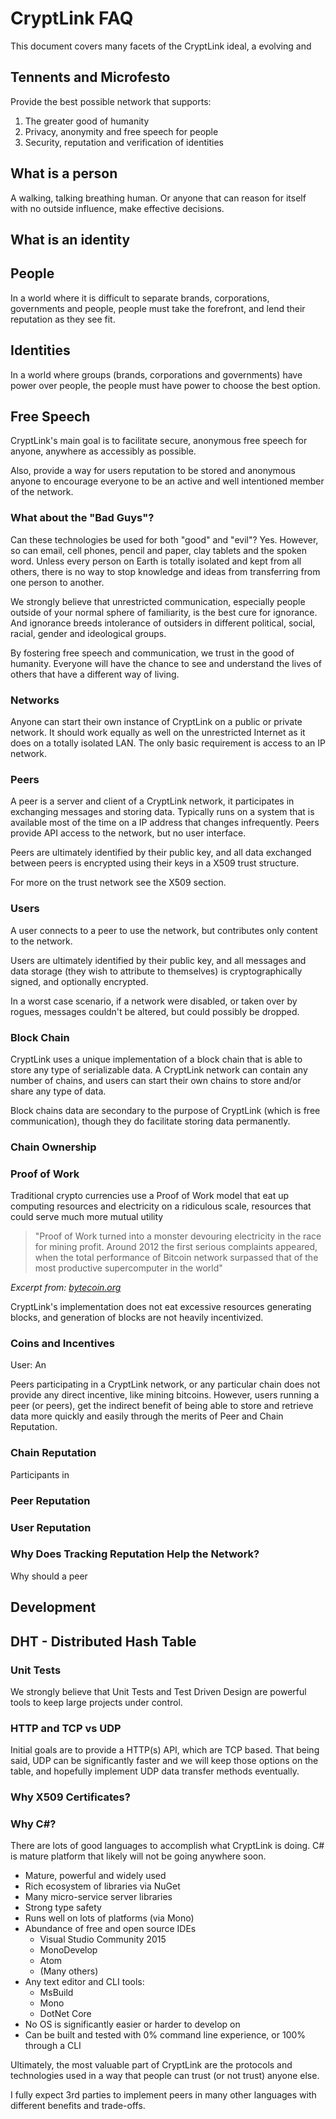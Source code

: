 # CryptLink FAQ
This document covers many facets of the CryptLink ideal, a evolving and 

## Tennents and Microfesto
Provide the best possible network that supports:
1. The greater good of humanity
2. Privacy, anonymity and free speech for people
3. Security, reputation and verification of identities


## What is a person
A walking, talking breathing human. Or anyone that can reason for itself with no outside influence, make effective decisions.

## What is an identity

## People
In a world where it is difficult to separate brands, corporations, governments and people, people must take the forefront, and lend their reputation as they see fit.

## Identities
In a world where groups (brands, corporations and governments) have power over people, the people must have power to choose the best option.

## Free Speech
CryptLink's main goal is to facilitate secure, anonymous free speech for anyone, anywhere as accessibly as possible. 

Also, provide a way for users reputation to be stored and anonymous anyone to encourage everyone to be an active and well intentioned member of the network.

### What about the "Bad Guys"?
Can these technologies be used for both "good" and "evil"? Yes. However, so can email, cell phones, pencil and paper, clay tablets and the spoken word. Unless every person on Earth is totally isolated and kept from all others, there is no way to stop knowledge and ideas from transferring from one person to another.

We strongly believe that unrestricted communication, especially people outside of your normal sphere of familiarity, is the best cure for ignorance. And ignorance breeds intolerance of outsiders in different political, social, racial, gender and ideological groups.

By fostering free speech and communication, we trust in the good of humanity. Everyone will have the chance to see and understand the lives of others that have a different way of living.

### Networks
Anyone can start their own instance of CryptLink on a public or private network. It should work equally as well on the unrestricted Internet as it does on a totally isolated LAN. The only basic requirement is access to an IP network.

### Peers
A peer is a server and client of a CryptLink network, it participates in exchanging messages and storing data. Typically runs on a system that is available most of the time on a IP address that changes infrequently. Peers provide API access to the network, but no user interface.

Peers are ultimately identified by their public key, and all data exchanged between peers is encrypted using their keys in a X509 trust structure.

For more on the trust network see the X509 section.

### Users
A user connects to a peer to use the network, but contributes only content to the network.

Users are ultimately identified by their public key, and all messages and data storage (they wish to attribute to themselves) is cryptographically signed, and optionally encrypted.

In a worst case scenario, if a network were disabled, or taken over by rogues, messages couldn't be altered, but could possibly be dropped.

### Block Chain

CryptLink uses a unique implementation of a block chain that is able to store any type of serializable data. A CryptLink network can contain any number of chains, and users can start their own chains to store and/or share any type of data.

Block chains data are secondary to the purpose of CryptLink (which is free communication), though they do facilitate storing data permanently.

### Chain Ownership

### Proof of Work

Traditional crypto currencies use a Proof of Work model that eat up computing resources and electricity on a ridiculous scale, resources that could serve much more mutual utility 

> "Proof of Work turned into a monster devouring electricity in the race for mining profit. Around 2012 the first serious complaints appeared, when the total performance of Bitcoin network surpassed that of the most productive supercomputer in the world"

*Excerpt from: [bytecoin.org](https://bytecoin.org/blog/proof-of-stake-proof-of-work-comparison/)*

CryptLink's implementation does not eat excessive resources generating blocks, and generation of blocks are not heavily incentivized. 

### Coins and Incentives

User: An 

Peers participating in a CryptLink network, or any particular chain does not provide any direct incentive, like mining bitcoins. However, users running a peer (or peers), get the indirect benefit of being able to store and retrieve data more quickly and easily through the merits of Peer and Chain Reputation.

### Chain Reputation
Participants in 

### Peer Reputation

### User Reputation

### Why Does Tracking Reputation Help the Network?
Why should a peer 

## Development

## DHT - Distributed Hash Table

### Unit Tests

We strongly believe that Unit Tests and Test Driven Design are powerful tools to keep large projects under control.

### HTTP and TCP vs UDP

Initial goals are to provide a HTTP(s) API, which are TCP based. That being said, UDP can be significantly faster and we will keep those options on the table, and hopefully implement UDP data transfer methods eventually.

### Why X509 Certificates?

### Why C#?
There are lots of good languages to accomplish what CryptLink is doing. C# is mature platform that likely will not be going anywhere soon.

* Mature, powerful and widely used
* Rich ecosystem of libraries via NuGet
* Many micro-service server libraries
* Strong type safety
* Runs well on lots of platforms (via Mono)
* Abundance of free and open source IDEs
  * Visual Studio Community 2015
  * MonoDevelop
  * Atom
  * (Many others)
* Any text editor and CLI tools:
  * MsBuild
  * Mono
  * DotNet Core
* No OS is significantly easier or harder to develop on
* Can be built and tested with 0% command line experience, or 100% through a CLI

Ultimately, the most valuable part of CryptLink are the protocols and technologies used in a way that people can trust (or not trust) anyone else. 

I fully expect 3rd parties to implement peers in many other languages with different benefits and trade-offs.
